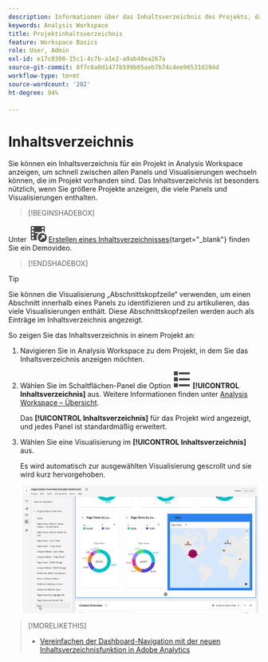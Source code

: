 ```yaml
---
description: Informationen über das Inhaltsverzeichnis des Projekts, das für Projekte verfügbar ist
keywords: Analysis Workspace
title: Projektinhaltsverzeichnis
feature: Workspace Basics
role: User, Admin
exl-id: e17c0308-15c1-4c7b-a1e2-a9ab48ea267a
source-git-commit: 8f7c6a0d1477b599b05aeb7b74c4ee96531d294d
workflow-type: tm+mt
source-wordcount: '202'
ht-degree: 94%

---
```


# Inhaltsverzeichnis

Sie können ein Inhaltsverzeichnis für ein Projekt in Analysis Workspace anzeigen, um schnell zwischen allen Panels und Visualisierungen wechseln können, die im Projekt vorhanden sind. Das Inhaltsverzeichnis ist besonders nützlich, wenn Sie größere Projekte anzeigen, die viele Panels und Visualisierungen enthalten.

>[!BEGINSHADEBOX]

Unter ![VideoCheckedOut](/help/assets/icons/VideoCheckedOut.svg) [Erstellen eines Inhaltsverzeichnisses](https://video.tv.adobe.com/v/35186/?quality=12&learn=on&captions=ger){target="_blank"} finden Sie ein Demovideo.

>[!ENDSHADEBOX]


>[!TIP]
>
>Sie können die Visualisierung „Abschnittskopfzeile“ verwenden, um einen Abschnitt innerhalb eines Panels zu identifizieren und zu artikulieren, das viele Visualisierungen enthält. Diese Abschnittskopfzeilen werden auch als Einträge im Inhaltsverzeichnis angezeigt.
>


So zeigen Sie das Inhaltsverzeichnis in einem Projekt an:

1. Navigieren Sie in Analysis Workspace zu dem Projekt, in dem Sie das Inhaltsverzeichnis anzeigen möchten.

1. Wählen Sie im Schaltflächen-Panel die Option ![ViewList](/help/assets/icons/ViewList.svg) **[!UICONTROL Inhaltsverzeichnis]** aus. Weitere Informationen finden unter [Analysis Workspace – Übersicht](/help/analyze/analysis-workspace/home.md).<br/>

   Das **[!UICONTROL Inhaltsverzeichnis]** für das Projekt wird angezeigt, und jedes Panel ist standardmäßig erweitert.

1. Wählen Sie eine Visualisierung im **[!UICONTROL Inhaltsverzeichnis]** aus.<br/>

   Es wird automatisch zur ausgewählten Visualisierung gescrollt und sie wird kurz hervorgehoben.

   ![Inhaltsverzeichnis hervorgehoben](assets/toc-highlighted.png)


>[!MORELIKETHIS]
>
>* [Vereinfachen der Dashboard-Navigation mit der neuen Inhaltsverzeichnisfunktion in Adobe Analytics](https://experienceleaguecommunities.adobe.com/t5/adobe-analytics-blogs/simplify-dashboard-navigation-with-the-new-table-of-contents/ba-p/731284?profile.language=de)



<!--
# Project table of contents

You can view a table of contents within each project in Analysis Workspace, allowing you to quickly move between any panels and visualizations that exist in the project. This is especially useful when viewing larger projects that contain many panels and visualizations.

>[!BEGINSHADEBOX]

See ![VideoCheckedOut](/help/assets/icons/VideoCheckedOut.svg) [Table of contents](https://video.tv.adobe.com/v/35186?quality=12&learn=on&captions=ger){target="_blank"} for a demo video.

>[!ENDSHADEBOX]



To view the table of contents on a project:

1. In Analysis Workspace, go to the project where you want to view the table of contents.

1. In the left nav, select the table of contents icon ![toc icon](assets/toc-icon.png). 

   The table of contents for the project is displayed, and each panel is expanded by default.

   ![Project TOC expanded](assets/project-toc-expanded.png)

1. In the table of contents, select a visualization to go to it within the project.
-->